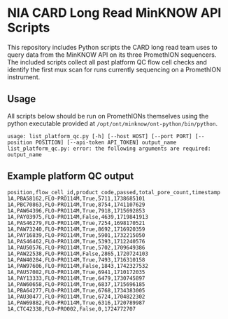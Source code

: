 # NIA CARD Long Read MinKNOW API Scripts
This repository includes Python scripts the CARD long read team uses to query data from the MinKNOW API on its three PromethION sequencers. The included scripts collect all past platform QC flow cell checks and identify the first mux scan for runs currently sequencing on a PromethION instrument.
## Usage
All scripts below should be run on PromethIONs themselves using the python executable provided at ```/opt/ont/minknow/ont-python/bin/python```.
```
usage: list_platform_qc.py [-h] [--host HOST] [--port PORT] [--position POSITION] [--api-token API_TOKEN] output_name
list_platform_qc.py: error: the following arguments are required: output_name
```
## Example platform QC output
```
position,flow_cell_id,product_code,passed,total_pore_count,timestamp
1A,PBA58162,FLO-PRO114M,True,5711,1738685101
1A,PBC70863,FLO-PRO114M,True,8754,1741107629
1A,PAW64396,FLO-PRO114M,True,7918,1715692853
1A,PAY03975,FLO-PRO114M,False,4639,1719841913
1A,PAS46279,FLO-PRO114M,True,7254,1698170521
1A,PAW73240,FLO-PRO114M,True,8692,1716920359
1A,PAY16839,FLO-PRO114M,True,5901,1732215050
1A,PAS46462,FLO-PRO114M,True,5393,1712240576
1A,PAU50576,FLO-PRO114M,True,5702,1709649386
1A,PAW22538,FLO-PRO114M,False,2865,1720724103
1A,PAW40284,FLO-PRO114M,True,7493,1716310158
1A,PAW97606,FLO-PRO114M,False,1843,1742327532
1A,PAU57082,FLO-PRO114M,True,6941,1710172035
1A,PAY13333,FLO-PRO114M,True,6479,1730745897
1A,PAW60658,FLO-PRO114M,True,6837,1715696185
1A,PBA64277,FLO-PRO114M,True,6768,1734383005
1A,PAU30477,FLO-PRO114M,True,6724,1704822302
1A,PAW69882,FLO-PRO114M,True,6316,1720789987
1A,CTC42338,FLO-PRO002,False,0,1724772707
```
